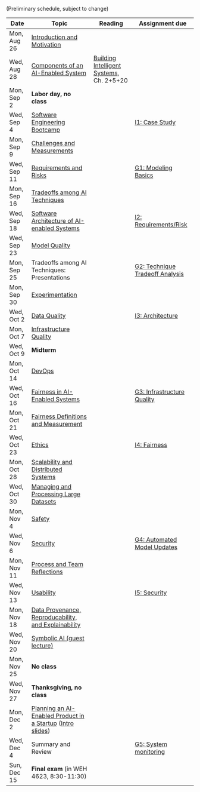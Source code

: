 
(Preliminary schedule, subject to change)

| Date  | Topic | Reading | Assignment due |
| -     | -     | -       | -              |
| Mon, Aug 26 | [Introduction and Motivation](https://ckaestne.github.io/seai/slides/01_introduction_and_motivation/intro.html) |   |   |
| Wed, Aug 28 | [Components of an AI-Enabled System](https://ckaestne.github.io/seai/slides/02_components/components.html)  | [Building Intelligent Systems](https://www.buildingintelligentsystems.com/), Ch. 2+5+20  |   |
| Mon, Sep 2  | **Labor day, no class** |   |   |
| Wed, Sep 4  | [Software Engineering Bootcamp](https://ckaestne.github.io/seai/slides/03_se_bootcamp/se.html)   | <!-- [Software Engineering for the 21st Century](http://ra.adm.cs.cmu.edu/anon/usr0/anon/usr/ftp/isri2005/CMU-ISRI-05-108.pdf) -->  | [I1: Case Study](https://github.com/ckaestne/seai/blob/master/assignments/I1_case_study/assignment01.md)  |
| Mon, Sep 9  | [Challenges and Measurements](https://ckaestne.github.io/seai/slides/04_challenges/challenges.html)   |   |   |
| Wed, Sep 11 | [Requirements and Risks](https://ckaestne.github.io/seai/slides/05_requirements/requirements.html)  |   | [G1: Modeling Basics](https://github.com/ckaestne/seai/blob/master/assignments/G1_modeling_basics/assignment02.md) |
| Mon, Sep 16 | [Tradeoffs among AI Techniques](https://ckaestne.github.io/seai/slides/06_tradeoffs/tradeoffs.html#/)   |   |   |
| Wed, Sep 18 |  [Software Architecture of AI-enabled Systems](https://ckaestne.github.io/seai/slides/07_architecture/architecture.html) | <!-- [Software architecture in practice](https://www.oreilly.com/library/view/software-architecture-in/9780132942799/?ar), Ch. 1 + [Building Intelligent Systems](https://www.buildingintelligentsystems.com/), Ch. 13 --> |  [I2: Requirements/Risk](https://github.com/ckaestne/seai/blob/master/assignments/I2_requirements_risks/assignment03.md) |
| Wed, Sep 23 | [Model Quality](https://ckaestne.github.io/seai/slides/08_model_quality/modelquality.html)   |   |   |
| Mon, Sep 25 | Tradeoffs among AI Techniques: Presentations    |   | [G2: Technique Tradeoff Analysis](https://github.com/ckaestne/seai/blob/master/assignments/G2_tradeoffs/assignment04.md) |
| Mon, Sep 30 | [Experimentation](https://ckaestne.github.io/seai/slides/09_experimentation/experimentation.html) |   |   |
| Wed, Oct 2  | [Data Quality](https://ckaestne.github.io/seai/slides/10_data_quality/dataquality.html)    |   | [I3: Architecture](https://github.com/ckaestne/seai/blob/master/assignments/I3_architecture/assignment05.md)  |
| Mon, Oct 7  | [Infrastructure Quality](https://ckaestne.github.io/seai/slides/11_infrastructurequality/testing.html)  |   |   |
| Wed, Oct 9  |  **Midterm**   |   |  |
| Mon, Oct 14 | [DevOps](https://ckaestne.github.io/seai/slides/12_devops/devops.html)  |   |    |
| Wed, Oct 16 | [Fairness in AI-Enabled Systems](https://ckaestne.github.io/seai/slides/13_fairness/fairness.html)  |   | [G3: Infrastructure Quality](https://github.com/ckaestne/seai/blob/master/assignments/G3_quality/assignment06.md) |
| Mon, Oct 21 | [Fairness Definitions and Measurement](https://ckaestne.github.io/seai/slides/14_fairness_2/fairness2.html)  |   |   |
| Wed, Oct 23 | [Ethics](https://ckaestne.github.io/seai/slides/15_ethics/ethics.html)  |   | [I4: Fairness](https://github.com/ckaestne/seai/blob/master/assignments/I4_fairness/assignment07.md) |
| Mon, Oct 28 | [Scalability and Distributed Systems](https://ckaestne.github.io/seai/slides/16_distributed/systems.html)     |   |   |
| Wed, Oct 30 | [Managing and Processing Large Datasets](https://ckaestne.github.io/seai/slides/17_dataatscale/data.html)  |   |   |
| Mon, Nov 4  | [Safety](https://ckaestne.github.io/seai/slides/18_safety/safety.html)   |   |   |
| Wed, Nov 6  | [Security](https://ckaestne.github.io/seai/slides/19_security/security.html)    |   | [G4: Automated Model Updates](https://github.com/ckaestne/seai/blob/master/assignments/G4_continuousdelivery/assignment08.md)  |
| Mon, Nov 11 | [Process and Team Reflections](https://ckaestne.github.io/seai/slides/20_teams/teams.html)    |   |   |
| Wed, Nov 13 | [Usability](https://ckaestne.github.io/seai/slides/21_usability/usability.html) |   | [I5: Security](https://github.com/ckaestne/seai/blob/master/assignments/I5_security/assignment09.md)   |
| Mon, Nov 18 | [Data Provenance, Reproducability, and Explainability](https://ckaestne.github.io/seai/slides/22_provenance/provenance.html)    |   |   |
| Wed, Nov 20 | [Symbolic AI (guest lecture)](https://github.com/ckaestne/seai/raw/master/lectures/23_symbolic/ai_in_se.pdf)  |   |   |
| Mon, Nov 25 | **No class** |   | |
| Wed, Nov 27 | **Thanksgiving, no class**    |   | |
| Mon, Dec 2  | [Planning an AI-Enabled Product in a Startup](https://ckaestne.github.io/seai/slides/23_startup/startup.html) ([Intro slides](https://github.com/ckaestne/seai/raw/master/lectures/24_startup/SEforML_Startups.pdf)) |   |   |
| Wed, Dec 4  | Summary and Review  |  | [G5: System monitoring](https://github.com/ckaestne/seai/blob/master/assignments/G5_feedbackloop/assignment10.md) |
| Sun, Dec 15 | **Final exam** (in WEH 4623, 8:30-11:30) ||



